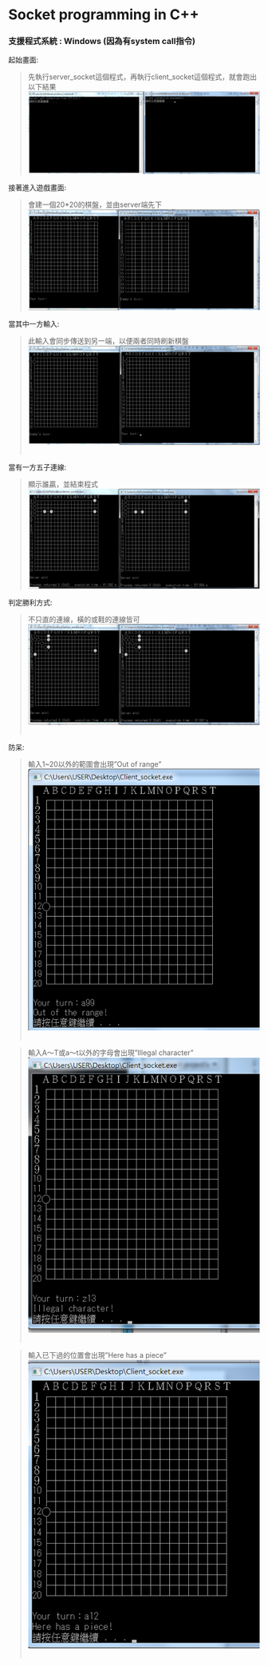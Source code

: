 # Socket programming in C++

### **支援程式系統 : Windows (因為有system call指令)**  
起始畫面:  
> 先執行server_socket這個程式，再執行client_socket這個程式，就會跑出以下結果
![start](https://github.com/Zane2453/Socket-Cplus-Gobang/blob/master/pic/1.png)  

接著進入遊戲畫面:  
> 會建一個20*20的棋盤，並由server端先下
![start](https://github.com/Zane2453/Socket-Cplus-Gobang/blob/master/pic/2.png)

當其中一方輸入:  
> 此輸入會同步傳送到另一端，以便兩者同時刷新棋盤
![start](https://github.com/Zane2453/Socket-Cplus-Gobang/blob/master/pic/3.png)  

當有一方五子連線:  
> 顯示誰贏，並結束程式  
![start](https://github.com/Zane2453/Socket-Cplus-Gobang/blob/master/pic/4.png)  

判定勝利方式:  
> 不只直的連線，橫的或鞋的連線皆可  
![start](https://github.com/Zane2453/Socket-Cplus-Gobang/blob/master/pic/5.png)  

防呆:  
> 輸入1~20以外的範圍會出現”Out of range”  
![start](https://github.com/Zane2453/Socket-Cplus-Gobang/blob/master/pic/6.png)  

> 輸入A～T或a～t以外的字母會出現”Illegal character”  
![start](https://github.com/Zane2453/Socket-Cplus-Gobang/blob/master/pic/7.png)  

> 輸入已下過的位置會出現”Here has a piece”  
![start](https://github.com/Zane2453/Socket-Cplus-Gobang/blob/master/pic/8.png)  
